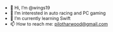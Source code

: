 - 👋 Hi, I’m @wings19
- 👀 I’m interested in auto racing and PC gaming
- 🌱 I’m currently learning Swift
- 📫 How to reach me: pilotharwood@gmail.com

<!---
wings19/wings19 is a ✨ special ✨ repository because its `README.md` (this file) appears on your GitHub profile.
You can click the Preview link to take a look at your changes.
--->
